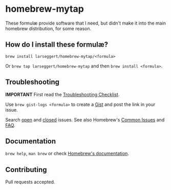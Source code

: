 # homebrew-mytap

These formulæ provide software that I need, but didn't make it into the main
homebrew distribution, for some reason.

## How do I install these formulæ?
`brew install larseggert/homebrew-mytap/<formula>`

Or `brew tap larseggert/homebrew-mytap` and then `brew install <formula>`.

## Troubleshooting

**IMPORTANT** First read the [Troubleshooting Checklist](https://github.com/Homebrew/homebrew/blob/master/share/doc/homebrew/Troubleshooting.md#troubleshooting).

Use `brew gist-logs <formula>` to create a [Gist](https://gist.github.com/) and post the link in your issue.

Search [open](https://github.com/larseggert/homebrew-mytap/issues?state=open) and [closed](https://github.com/larseggert/homebrew-mytap/issues?state=closed) issues. See also Homebrew's  [Common Issues](https://github.com/Homebrew/homebrew/blob/master/share/doc/homebrew/Common-Issues.md) and [FAQ](https://github.com/Homebrew/homebrew/blob/master/share/doc/homebrew/FAQ.md).

## Documentation

`brew help`, `man brew` or check [Homebrew's documentation](https://github.com/Homebrew/homebrew/tree/master/share/doc/homebrew#readme).

## Contributing

Pull requests accepted.
